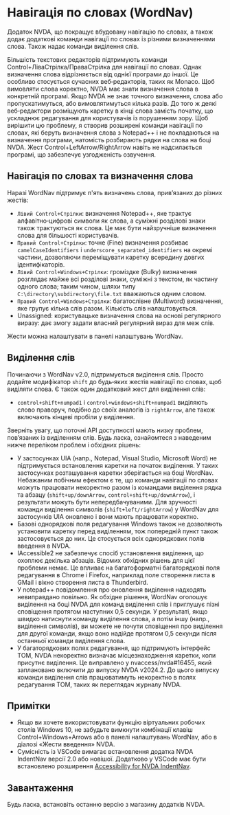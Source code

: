 # Навігація по словах (WordNav)
Додаток NVDA, що покращує вбудовану навігацію по словах, а також додає додаткові команди навігації по словах із різними визначеннями слова. Також надає команди виділення слів.

Більшість текстових редакторів підтримують команди Control+ЛіваСтрілка/ПраваСтрілка для навігації по словах. Однак визначення слова відрізняється від однієї програми до іншої. Це особливо стосується сучасних веб‑редакторів, таких як Monaco. Щоб вимовляти слова коректно, NVDA має знати визначення слова в конкретній програмі. Якщо NVDA не знає точного визначення, слова або пропускатимуться, або вимовлятимуться кілька разів. До того ж деякі веб‑редактори розміщують каретку в кінці слова замість початку, що ускладнює редагування для користувачів із порушенням зору. Щоб вирішити цю проблему, я створив розширені команди навігації по словах, які беруть визначення слова з Notepad++ і не покладаються на визначення програми, натомість розбирають рядки на слова на боці NVDA. Жест Control+LeftArrow/RightArrow навіть не надсилається програмі, що забезпечує узгодженість озвучення.
## Навігація по словах та визначення слова
Наразі WordNav підтримує п'ять визначень слова, прив’язаних до різних жестів:

- `Лівий Control+Стрілки`: визначення Notepad++, яке трактує алфавітно‑цифрові символи як слова, а суміжні розділові знаки також трактуються як слова. Це має бути найзручніше визначення слова для більшості користувачів.
- `Правий Control+Стрілки`: точне (Fine) визначення розбиває `camelCaseIdentifiers` і `underscore_separated_identifiers` на окремі частини, дозволяючи переміщувати каретку всередину довгих ідентифікаторів.
- `Лівий Control+Windows+Стрілки`: громіздке (Bulky) визначення розглядає майже всі розділові знаки, суміжні з текстом, як частину одного слова; таким чином, шляхи типу `C:\directory\subdirectory\file.txt` вважаються одним словом.
- `Правий Control+Windows+Стрілки`: багатослівне (Multiword) визначення, яке групує кілька слів разом. Кількість слів налаштовується.
- Unassigned: користувацьке визначення слова на основі регулярного виразу: дає змогу задати власний регулярний вираз для меж слів.

Жести можна налаштувати в панелі налаштувань WordNav.

## Виділення слів
Починаючи з WordNav v2.0, підтримується виділення слів. Просто додайте модифікатор `shift` до будь‑яких жестів навігації по словах, щоб виділяти слова. Є також один додатковий жест для виділення слів:

* `control+shift+numpad1` і `control+windows+shift+numpad1` виділяють слово праворуч, подібно до своїх аналогів із `rightArrow`, але також включають кінцеві пробіли у виділення.

Зверніть увагу, що поточні API доступності мають низку проблем, пов’язаних із виділенням слів. Будь ласка, ознайомтеся з наведеним нижче переліком проблем і обхідних рішень:

* У застосунках UIA (напр., Notepad, Visual Studio, Microsoft Word) не підтримується встановлення каретки на початок виділення. У таких застосунках розташування каретки зберігається на боці WordNav. Небажаним побічним ефектом є те, що команди навігації по словах можуть працювати некоректно разом із командами виділення рядка та абзацу (`shift+up/downArrow`, `control+shift+up/downArrow`), і результати можуть бути непередбачуваними. Для зручності команди виділення символів (`shift+left/rightArrow`) у WordNav для застосунків UIA оновлено і вони мають працювати коректно.
* Базові однорядкові поля редагування Windows також не дозволяють установити каретку перед виділенням, тож попередній пункт також застосовується до них. Це стосується всіх однорядкових полів введення в NVDA.
* IAccessible2 не забезпечує спосіб установлення виділення, що охоплює декілька абзаців. Відомих обхідних рішень для цієї проблеми немає. Це впливає на багатоформатні багаторядкові поля редагування в Chrome і Firefox, наприклад поле створення листа в GMail і вікно створення листа в Thunderbird.
* У notepad++ повідомлення про оновлення виділення надходять невиправдано повільно. Як обхідне рішення, WordNav оголошує виділення на боці NVDA для команд виділення слів і приглушує пізні сповіщення протягом наступних 0,5 секунди. У результаті, якщо швидко натиснути команду виділення слова, а потім іншу (напр., виділення символів), ви можете не почути сповіщення про виділення для другої команди, якщо воно надійде протягом 0,5 секунди після останньої команди виділення слова.
* У багаторядкових полях редагування, що підтримують інтерфейс TOM, NVDA некоректно визначає місцезнаходження каретки, коли присутнє виділення. Це виправлено у nvaccess/nvda#16455, який заплановано включити до випуску NVDA v2024.2. До цього випуску команди виділення слів працюватимуть некоректно в полях редагування TOM, таких як переглядач журналу NVDA.

## Примітки
- Якщо ви хочете використовувати функцію віртуальних робочих столів Windows 10, не забудьте вимкнути комбінації клавіш Control+Windows+Arrows або в панелі налаштувань WordNav, або в діалозі «Жести введення» NVDA.
- Сумісність із VSCode вимагає встановлення додатка NVDA IndentNav версії 2.0 або новішої. Додатково у VSCode має бути встановлено розширення [Accessibility for NVDA IndentNav](https://marketplace.visualstudio.com/items?itemName=TonyMalykh.nvda-indent-nav-accessibility).

##  Завантаження
Будь ласка, встановіть останню версію з магазину додатків NVDA.

